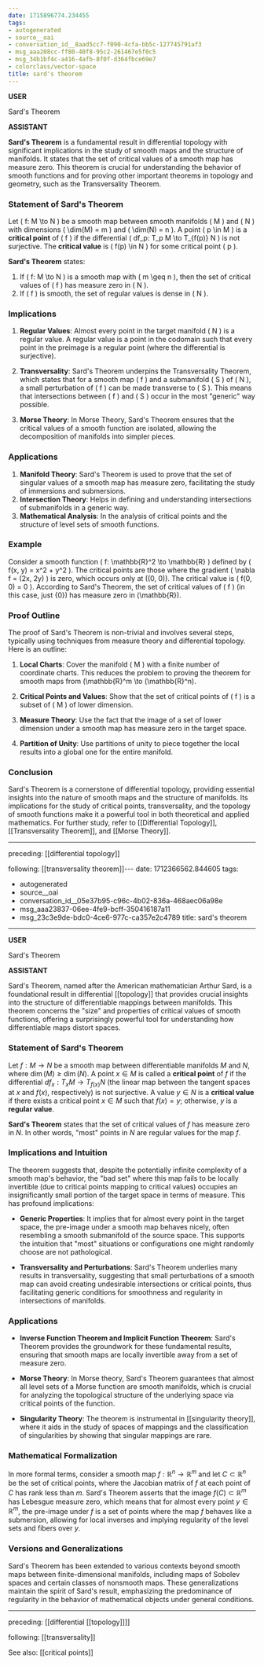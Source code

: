 ```yaml
---
date: 1715896774.234455
tags:
- autogenerated
- source__oai
- conversation_id__8aad5cc7-f090-4cfa-bb5c-127745791af3
- msg_aaa208cc-ff80-40f8-95c2-261467e5f0c5
- msg_34b1bf4c-a416-4afb-8f0f-d364fbce69e7
- colorclass/vector-space
title: sard's theorem
---
```


**USER**

Sard's Theorem


**ASSISTANT**

**Sard's Theorem** is a fundamental result in differential topology with significant implications in the study of smooth maps and the structure of manifolds. It states that the set of critical values of a smooth map has measure zero. This theorem is crucial for understanding the behavior of smooth functions and for proving other important theorems in topology and geometry, such as the Transversality Theorem.

### Statement of Sard's Theorem

Let \( f: M \to N \) be a smooth map between smooth manifolds \( M \) and \( N \) with dimensions \( \dim(M) = m \) and \( \dim(N) = n \). A point \( p \in M \) is a **critical point** of \( f \) if the differential \( df_p: T_p M \to T_{f(p)} N \) is not surjective. The **critical value** is \( f(p) \in N \) for some critical point \( p \).

**Sard's Theorem** states:
1. If \( f: M \to N \) is a smooth map with \( m \geq n \), then the set of critical values of \( f \) has measure zero in \( N \).
2. If \( f \) is smooth, the set of regular values is dense in \( N \).

### Implications

1. **Regular Values**: Almost every point in the target manifold \( N \) is a regular value. A regular value is a point in the codomain such that every point in the preimage is a regular point (where the differential is surjective).

2. **Transversality**: Sard's Theorem underpins the Transversality Theorem, which states that for a smooth map \( f \) and a submanifold \( S \) of \( N \), a small perturbation of \( f \) can be made transverse to \( S \). This means that intersections between \( f \) and \( S \) occur in the most "generic" way possible.

3. **Morse Theory**: In Morse Theory, Sard's Theorem ensures that the critical values of a smooth function are isolated, allowing the decomposition of manifolds into simpler pieces.

### Applications

1. **Manifold Theory**: Sard's Theorem is used to prove that the set of singular values of a smooth map has measure zero, facilitating the study of immersions and submersions.
2. **Intersection Theory**: Helps in defining and understanding intersections of submanifolds in a generic way.
3. **Mathematical Analysis**: In the analysis of critical points and the structure of level sets of smooth functions.

### Example

Consider a smooth function \( f: \mathbb{R}^2 \to \mathbb{R} \) defined by \( f(x, y) = x^2 + y^2 \). The critical points are those where the gradient \( \nabla f = (2x, 2y) \) is zero, which occurs only at \((0, 0)\). The critical value is \( f(0, 0) = 0 \). According to Sard's Theorem, the set of critical values of \( f \) (in this case, just \{0\}) has measure zero in \(\mathbb{R}\).

### Proof Outline

The proof of Sard's Theorem is non-trivial and involves several steps, typically using techniques from measure theory and differential topology. Here is an outline:

1. **Local Charts**: Cover the manifold \( M \) with a finite number of coordinate charts. This reduces the problem to proving the theorem for smooth maps from \(\mathbb{R}^m \to \(\mathbb{R}^n\).

2. **Critical Points and Values**: Show that the set of critical points of \( f \) is a subset of \( M \) of lower dimension.

3. **Measure Theory**: Use the fact that the image of a set of lower dimension under a smooth map has measure zero in the target space.

4. **Partition of Unity**: Use partitions of unity to piece together the local results into a global one for the entire manifold.

### Conclusion

Sard's Theorem is a cornerstone of differential topology, providing essential insights into the nature of smooth maps and the structure of manifolds. Its implications for the study of critical points, transversality, and the topology of smooth functions make it a powerful tool in both theoretical and applied mathematics. For further study, refer to [[Differential Topology]], [[Transversality Theorem]], and [[Morse Theory]].


---

preceding: [[differential topology]]  


following: [[transversality theorem]]---
date: 1712366562.844605
tags:
- autogenerated
- source__oai
- conversation_id__05e37b95-c96c-4b02-836a-468aec06a98e
- msg_aaa23837-06ee-4fe9-bcff-350416187a11
- msg_23c3e9de-bdc0-4ce6-977c-ca357e2c4789
title: sard's theorem
---


**USER**

Sard's Theorem


**ASSISTANT**

Sard's Theorem, named after the American mathematician Arthur Sard, is a foundational result in differential [[topology]] that provides crucial insights into the structure of differentiable mappings between manifolds. This theorem concerns the "size" and properties of critical values of smooth functions, offering a surprisingly powerful tool for understanding how differentiable maps distort spaces.

### Statement of Sard's Theorem

Let $f: M \to N$ be a smooth map between differentiable manifolds $M$ and $N$, where $\dim(M) \geq \dim(N)$. A point $x \in M$ is called a **critical point** of $f$ if the differential $df_x: T_xM \to T_{f(x)}N$ (the linear map between the tangent spaces at $x$ and $f(x)$, respectively) is not surjective. A value $y \in N$ is a **critical value** if there exists a critical point $x \in M$ such that $f(x) = y$; otherwise, $y$ is a **regular value**.

**Sard's Theorem** states that the set of critical values of $f$ has measure zero in $N$. In other words, "most" points in $N$ are regular values for the map $f$.

### Implications and Intuition

The theorem suggests that, despite the potentially infinite complexity of a smooth map's behavior, the "bad set" where this map fails to be locally invertible (due to critical points mapping to critical values) occupies an insignificantly small portion of the target space in terms of measure. This has profound implications:

- **Generic Properties**: It implies that for almost every point in the target space, the pre-image under a smooth map behaves nicely, often resembling a smooth submanifold of the source space. This supports the intuition that "most" situations or configurations one might randomly choose are not pathological.

- **Transversality and Perturbations**: Sard's Theorem underlies many results in transversality, suggesting that small perturbations of a smooth map can avoid creating undesirable intersections or critical points, thus facilitating generic conditions for smoothness and regularity in intersections of manifolds.

### Applications

- **Inverse Function Theorem and Implicit Function Theorem**: Sard's Theorem provides the groundwork for these fundamental results, ensuring that smooth maps are locally invertible away from a set of measure zero.

- **Morse Theory**: In Morse theory, Sard's Theorem guarantees that almost all level sets of a Morse function are smooth manifolds, which is crucial for analyzing the topological structure of the underlying space via critical points of the function.

- **Singularity Theory**: The theorem is instrumental in [[singularity theory]], where it aids in the study of spaces of mappings and the classification of singularities by showing that singular mappings are rare.

### Mathematical Formalization

In more formal terms, consider a smooth map $f: \mathbb{R}^n \to \mathbb{R}^m$ and let $C \subset \mathbb{R}^n$ be the set of critical points, where the Jacobian matrix of $f$ at each point of $C$ has rank less than $m$. Sard's Theorem asserts that the image $f(C) \subset \mathbb{R}^m$ has Lebesgue measure zero, which means that for almost every point $y \in \mathbb{R}^m$, the pre-image under $f$ is a set of points where the map $f$ behaves like a submersion, allowing for local inverses and implying regularity of the level sets and fibers over $y$.

### Versions and Generalizations

Sard's Theorem has been extended to various contexts beyond smooth maps between finite-dimensional manifolds, including maps of Sobolev spaces and certain classes of nonsmooth maps. These generalizations maintain the spirit of Sard's result, emphasizing the predominance of regularity in the behavior of mathematical objects under general conditions.


---

preceding: [[differential [[topology]]]]  


following: [[transversality]]

See also: [[critical points]]
